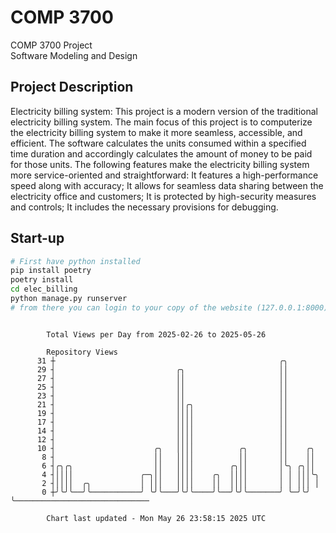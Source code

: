 # COMP 3700
COMP 3700 Project  
Software Modeling and Design
## Project Description
Electricity billing system: This project is a modern version of the traditional electricity billing system. The main focus of this project is to computerize the electricity billing system to make it more seamless, accessible, and efficient. The software calculates the units consumed within a specified time duration and accordingly calculates the amount of money to be paid for those units. The following features make the electricity billing system more service-oriented and straightforward: It features a high-performance speed along with accuracy; It allows for seamless data sharing between the electricity office and customers; It is protected by high-security measures and controls; It includes the necessary provisions for debugging.

## Start-up
```bash
# First have python installed
pip install poetry
poetry install
cd elec_billing
python manage.py runserver
# from there you can login to your copy of the website (127.0.0.1:8000), default creds are admin/admin
```

```

        Total Views per Day from 2025-02-26 to 2025-05-26

        Repository Views
      31 ┼                                                  ╭╮
      29 ┤                           ╭╮                     ││
      27 ┤                           ││                     ││
      25 ┤                           ││                     ││
      23 ┤                           ││                     ││
      21 ┤                           ││╭╮                   ││
      19 ┤                           ││││                   ││
      17 ┤                           ││││                   ││
      14 ┤                           ││││                   ││
      12 ┤                           ││││                   ││
      10 ┤                      ╭╮   ││││          ╭╮       ││    ╭╮
       8 ┤                      ││   ││││          ││       ││    ││
       6 ┤╭╮╭╮                  ││   ││││        ╭╮││       │╰╮ ╭╮││
       4 ┤││││               ╭─╮││   ││││    ╭╮  ││││       │ │ │││╰╮
       2 ┤││││  ╭╮           │ │││   ││││    ││  ││││       │ │ │││ │
       0 ┼╯╰╯╰──╯╰───────────╯ ╰╯╰───╯╰╯╰────╯╰──╯╰╯╰───────╯ ╰─╯╰╯ ╰──────────────────────────────

        Chart last updated - Mon May 26 23:58:15 2025 UTC
        
```
